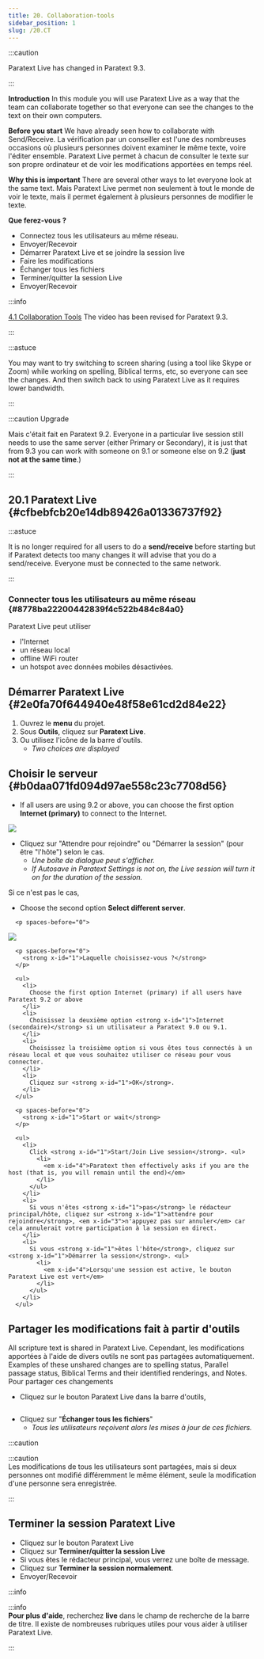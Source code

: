 ```yaml
---
title: 20. Collaboration-tools
sidebar_position: 1
slug: /20.CT
---
```




:::caution

Paratext Live has changed in Paratext 9.3.

:::




**Introduction**  In this module you will use Paratext Live as a way that the team can collaborate together so that everyone can see the changes to the text on their own computers.


**Before you start**  We have already seen how to collaborate with Send/Receive. La vérification par un conseiller est l'une des nombreuses occasions où plusieurs personnes doivent examiner le même texte, voire l'éditer ensemble. Paratext Live permet à chacun de consulter le texte sur son propre ordinateur et de voir les modifications apportées en temps réel.


**Why this is important**  There are several other ways to let everyone look at the same text. Mais Paratext Live permet non seulement à tout le monde de voir le texte, mais il permet également à plusieurs personnes de modifier le texte.


**Que ferez-vous ?**

- Connectez tous les utilisateurs au même réseau.
- Envoyer/Recevoir
- Démarrer Paratext Live et se joindre la session live
- Faire les modifications
- Échanger tous les fichiers
- Terminer/quitter la session Live
- Envoyer/Recevoir

:::info

 [4.1 Collaboration Tools](https://vimeo.com/641947293)  The video has been revised for Paratext 9.3.

:::




:::astuce

You may want to try switching to screen sharing (using a tool like Skype or Zoom) while working on spelling, Biblical terms, etc, so everyone can see the changes. And then switch back to using Paratext Live as it requires lower bandwidth.

:::




:::caution Upgrade


Mais c'était fait en Paratext 9.2. Everyone in a particular live session still needs to use the same server (either Primary or Secondary), it is just that from 9.3 you can work with someone on 9.1 or someone else on 9.2 (**just not at the same time**.)


:::


## 20.1 Paratext Live {#cfbebfcb20e14db89426a01336737f92}


:::astuce

It is no longer required for all users to do a **send/receive** before starting but if Paratext detects too many changes it will advise that you do a send/receive. Everyone must be connected to the same network.

:::




### Connecter tous les utilisateurs au même réseau {#8778ba22200442839f4c522b484c84a0}


Paratext Live peut utiliser

- l'Internet
- un réseau local
- offline WiFi router
- un hotspot avec données mobiles désactivées.

## Démarrer Paratext Live {#2e0fa70f644940e48f58e61cd2d84e22}

1. Ouvrez le **menu** du projet.
1. Sous **Outils**, cliquez sur **Paratext Live**.
1. Ou utilisez l'icône de la barre d'outils.
    - _Two choices are displayed_

## Choisir le serveur {#b0daa071fd094d97ae558c23c7708d56}


<div class='notion-row'>
<div class='notion-column' style={{width: 'calc((100% - (min(32px, 4vw) * 1)) * 0.5)'}}>

- If all users are using 9.2 or above, you can choose the first option **Internet (primary)** to connect to the Internet.

</div><div className='notion-spacer' >
  </p> 
  
  <p spaces-before="0">
    

<div class='notion-column' style={{width: 'calc((100% - (min(32px, 4vw) * 1)) * 0.5)'}}>

![](/notion_imgs/918960374.png)

</div>    
    <div className='notion-spacer' >
    </div>
  </p>
  
  <ul>
    <li>
      Cliquez sur "Attendre pour rejoindre" ou "Démarrer la session" (pour être "l'hôte") selon le cas. <ul>
        <li>
          <em x-id="4"><em x-id="3">Une boîte de dialogue peut s'afficher</em>.</em>
        </li>
        <li>
          <em x-id="4">If Autosave in Paratext Settings is not on, the Live session will turn it on for the duration of the session.</em>
        </li>
      </ul>
    </li>
  </ul>
  
  <p spaces-before="0">
    Si ce n'est pas le cas,
  </p>
  
  <p spaces-before="0">


<div class='notion-row'>
<div class='notion-column' style={{width: 'calc((100% - (min(32px, 4vw) * 1)) * 0.4375)'}}>

- Choose the second option **Select different server**.

</div>    
    <div className='notion-spacer' >
      </p> 
      
      <p spaces-before="0">
        

<div class='notion-column' style={{width: 'calc((100% - (min(32px, 4vw) * 1)) * 0.5625)'}}>

![](/notion_imgs/564161900.png)

</div>        
        <div className='notion-spacer' >
        </div>
      </p>
      
      <p spaces-before="0">
        <strong x-id="1">Laquelle choisissez-vous ?</strong>
      </p>
      
      <ul>
        <li>
          Choose the first option Internet (primary) if all users have Paratext 9.2 or above
        </li>
        <li>
          Choisissez la deuxième option <strong x-id="1">Internet (secondaire)</strong> si un utilisateur a Paratext 9.0 ou 9.1.
        </li>
        <li>
          Choisissez la troisième option si vous êtes tous connectés à un réseau local et que vous souhaitez utiliser ce réseau pour vous connecter.
        </li>
        <li>
          Cliquez sur <strong x-id="1">OK</strong>.
        </li>
      </ul>
      
      <p spaces-before="0">
        <strong x-id="1">Start or wait</strong>
      </p>
      
      <ul>
        <li>
          Click <strong x-id="1">Start/Join Live session</strong>. <ul>
            <li>
              <em x-id="4">Paratext then effectively asks if you are the host (that is, you will remain until the end)</em>
            </li>
          </ul>
        </li>
        <li>
          Si vous n'êtes <strong x-id="1">pas</strong> le rédacteur principal/hôte, cliquez sur <strong x-id="1">attendre pour rejoindre</strong>, <em x-id="3">n'appuyez pas sur annuler</em> car cela annulerait votre participation à la session en direct.
        </li>
        <li>
          Si vous <strong x-id="1">êtes l'hôte</strong>, cliquez sur <strong x-id="1">Démarrer la session</strong>. <ul>
            <li>
              <em x-id="4">Lorsqu'une session est active, le bouton Paratext Live est vert</em>
            </li>
          </ul>
        </li>
      </ul>

<h2 id="33584bd1b18248b3bc576745a8aba544" spaces-before="0">
  Partager les modifications fait à partir d'outils
</h2>

<p spaces-before="0">
  All scripture text is shared in Paratext Live. Cependant, les modifications apportées à l'aide de divers outils ne sont pas partagées automatiquement. Examples of these unshared changes are to spelling status, Parallel passage status, Biblical Terms and their identified renderings, and Notes. Pour partager ces changements
</p>

<ul>
  <li>
    Cliquez sur le bouton Paratext Live dans la barre d'outils,
  </li>
</ul>

<p spaces-before="0">
  <img src="/notion_imgs/419095099.png" alt="" />
</p>

<ul>
  <li>
    Cliquez sur "<strong x-id="1">Échanger tous les fichiers</strong>" <ul>
      <li>
        <em x-id="4">Tous les utilisateurs reçoivent alors les mises à jour de ces fichiers.</em>
      </li>
    </ul>
  </li>
</ul>

<p spaces-before="0">
  :::caution
</p>

<p spaces-before="0">
  :::caution<br x-id="2" /> Les modifications de tous les utilisateurs sont partagées, mais si deux personnes ont modifié différemment le même élément, seule la modification d'une personne sera enregistrée.
</p>

<p spaces-before="0">

:::
</p>




<h2 id="092ea72d954c4c68a6f1c1fc61a7f15e" spaces-before="0">
  Terminer la session Paratext Live
</h2>

<ul>
  <li>
    Cliquez sur le bouton Paratext Live
  </li>
  <li>
    Cliquez sur <strong x-id="1">Terminer/quitter la session Live</strong>
  </li>
  <li>
    Si vous êtes le rédacteur principal, vous verrez une boîte de message.
  </li>
  <li>
    Cliquez sur <strong x-id="1">Terminer la session normalement</strong>.
  </li>
  <li>
    Envoyer/Recevoir
  </li>
</ul>

<p spaces-before="0">
  :::info
</p>

<p spaces-before="0">
  :::info<br x-id="2" /> <strong x-id="1">Pour plus d'aide</strong>, recherchez <strong x-id="1">live</strong> dans le champ de recherche de la barre de titre. Il existe de nombreuses rubriques utiles pour vous aider à utiliser Paratext Live.
</p>

<p spaces-before="0">

:::
</p>



